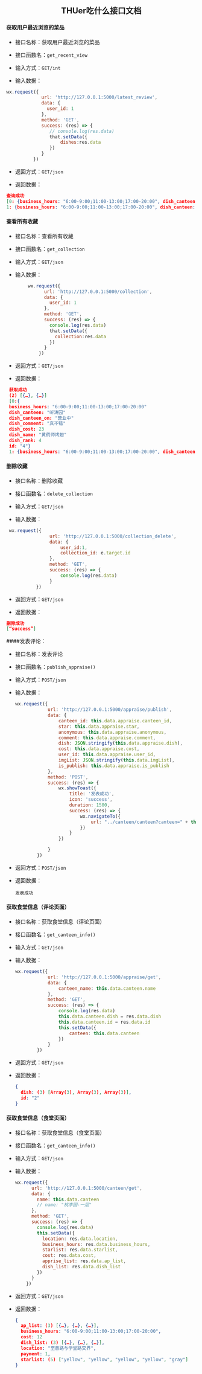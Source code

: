 <h2 align="center">THUer吃什么接口文档</h2>

#### 获取用户最近浏览的菜品
* 接口名称：获取用户最近浏览的菜品

* 接口函数名：`get_recent_view`

* 输入方式：`GET/int`

* 输入数据：

```javascript
wx.request({
             url: 'http://127.0.0.1:5000/latest_review',
             data: {
               user_id: 1
             },
             method: 'GET',
             success: (res) => {
             	// console.log(res.data)
             	that.setData({
                	dishes:res.data
                })
             }
          })
```

* 返回方式：`GET/json`

* 返回数据：

```json
查询成功
[0: {business_hours: "6:00-9:00;11:00-13:00;17:00-20:00", dish_canteen: "听涛园", dish_canteen_on: "营业中", dish_comment: "真不错", dish_cost: 23, …}
1: {business_hours: "6:00-9:00;11:00-13:00;17:00-20:00", dish_canteen: "听涛园", dish_canteen_on: "营业中", dish_comment: "真香", dish_cost: 20, …}]
```

#### 查看所有收藏

* 接口名称：查看所有收藏

* 接口函数名：`get_collection`

* 输入方式：`GET/json`

* 输入数据：

```javascript
        wx.request({
              url: 'http://127.0.0.1:5000/collection',
              data: {
                user_id: 1
              },
              method: 'GET',
              success: (res) => {
                console.log(res.data)
                that.setData({
                  collection:res.data
                })
              }
            })
```

* 返回方式：`GET/json`

* 返回数据：

 ```json
  获取成功
  (2) [{…}, {…}]
  [0:{
  business_hours: "6:00-9:00;11:00-13:00;17:00-20:00"
  dish_canteen: "听涛园"
  dish_canteen_on: "营业中"
  dish_comment: "真不错"
  dish_cost: 23
  dish_name: "黄药师烤翅"
  dish_rank: 4
  id: "4"}
  1: {business_hours: "6:00-9:00;11:00-13:00;17:00-20:00", dish_canteen: "听涛园", dish_canteen_on: "营业中", dish_comment: "真香", dish_cost: 20, …}]
 ```

#### 删除收藏

* 接口名称：删除收藏

* 接口函数名：`delete_collection`

* 输入方式：`GET/json`

* 输入数据：

```javascript
 wx.request({
             	url: 'http://127.0.0.1:5000/collection_delete',
                data: {
                	user_id:1,
                	collection_id: e.target.id
                },
                method: 'GET',
                success: (res) => {
                	console.log(res.data)
                }
           })
```

* 返回方式：`GET/json`

* 返回数据：

 ```json
删除成功
[“success”]
 ```

####发表评论：

* 接口名称：发表评论

* 接口函数名：`publish_appraise()`

* 输入方式：`POST/json`

* 输入数据：

  ```javascript
  wx.request({
              url: 'http://127.0.0.1:5000/appraise/publish',
              data: {
                  canteen_id: this.data.appraise.canteen_id,
                  star: this.data.appraise.star,
                  anonymous: this.data.appraise.anonymous,
                  comment: this.data.appraise.comment,
                  dish: JSON.stringify(this.data.appraise.dish),
                  cost: this.data.appraise.cost,
                  user_id: this.data.appraise.user_id,
                  imgList: JSON.stringify(this.data.imgList),
                  is_publish: this.data.appraise.is_publish
              },
              method: 'POST',
              success: (res) => {
                  wx.showToast({
                      title: '发表成功',
                      icon: 'success',
                      duration: 1500,
                      success: (res) => {
                          wx.navigateTo({
                              url: "../canteen/canteen?canteen=" + this.data.canteen.name
                          })
                      }
                  })
  
              }
          })
  ```

* 返回方式：`POST/json`

* 返回数据：

  ```
  发表成功
  ```

#### 获取食堂信息（评论页面）

* 接口名称：获取食堂信息（评论页面）

* 接口函数名：`get_canteen_info()`

* 输入方式：`GET/json`

* 输入数据：

  ```js
  wx.request({
              url: 'http://127.0.0.1:5000/appraise/get',
              data: {
                  canteen_name: this.data.canteen.name
              },
              method: 'GET',
              success: (res) => {
                  console.log(res.data)
                  this.data.canteen.dish = res.data.dish
                  this.data.canteen.id = res.data.id
                  this.setData({
                      canteen: this.data.canteen
                  })
              }
          })
  ```

* 返回方式：`GET/json`

* 返回数据：

  ```json
  {
  	dish: (3) [Array(3), Array(3), Array(3)],
  	id: "2"
  }
  ```

  

#### 获取食堂信息（食堂页面）

* 接口名称：获取食堂信息（食堂页面）

* 接口函数名：`get_canteen_info()`

* 输入方式：`GET/json`

* 输入数据：

  ```javascript
  wx.request({
        url: 'http://127.0.0.1:5000/canteen/get',
        data: {
          name: this.data.canteen
          // name: "桃李园-一层"
        },
        method: 'GET',
        success: (res) => {
          console.log(res.data)
          this.setData({
            location: res.data.location,
            business_hours: res.data.business_hours,
            starlist: res.data.starlist,
            cost: res.data.cost,
            apprise_list: res.data.ap_list,
            dish_list: res.data.dish_list
          })
        }
      })
  ```

  

* 返回方式：`GET/json`

* 返回数据：

  ```json
  {
  	ap_list: (3) [{…}, {…}, {…}],
  	business_hours: "6:00-9:00;11:00-13:00;17:00-20:00",
  	cost: 12
  	dish_list: (3) [{…}, {…}, {…}],
  	location: "至善路与学堂路交界",
  	payment: 1,
  	starlist: (5) ["yellow", "yellow", "yellow", "yellow", "gray"]   
  }
  ```

  

  

